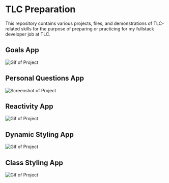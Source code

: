 # TLC Preparation
This repository contains various projects, files, and demonstrations of TLC-related skills for the purpose of preparing or practicing for my fullstack developer job at TLC.

## Goals App
![Gif of Project](https://github.com/elliottthomlison/TLC-Preparation/blob/master/Vue/Goal%20App%20(JavaScript%20Edition)/recording.gif?raw=true)

## Personal Questions App
![Screenshot of Project](https://github.com/elliottthomlison/TLC-Preparation/blob/master/Vue/Personal%20Questions%20App/projectImage.png?raw=true) 

## Reactivity App
![Gif of Project](https://github.com/elliottthomlison/TLC-Preparation/blob/master/Vue/Reactivity%20App/recording.gif?raw=true)

## Dynamic Styling App
![Gif of Project](https://github.com/elliottthomlison/TLC-Preparation/blob/master/Vue/Dynamic%20Styling%20App/recording.gif?raw=true)

## Class Styling App
![Gif of Project](https://github.com/elliottthomlison/TLC-Preparation/blob/master/Vue/Vue%20Styling%20App/recording.gif?raw=true)
